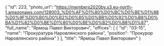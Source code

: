 {
    "id": 223,
    "photo_url": "https://members2020by.s3.eu-north-1.amazonaws.com/128003_%D0%AF%D1%80%D0%BC%D0%BE%D1%88%D0%9F%D0%B0%D0%B2%D0%B5%D0%BB%D0%92%D0%B8%D0%BA%D1%82%D0%BE%D1%80%D0%BE%D0%B2%D0%B8%D1%87",
    "full_name": "Ярмош Павел Викторович",
    "offices": [
        {
            "id": "03-15",
            "name": "Прокуратура Наровлянского района",
            "position": "Прокурор Наровлянского района"
        }
    ],
    "title": "Ярмош Павел Викторович"
}